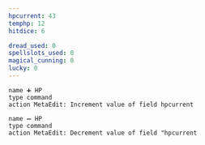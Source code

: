 ```yaml
---
hpcurrent: 43
temphp: 12
hitdice: 6

dread_used: 0
spellslots_used: 0
magical_cunning: 0
lucky: 0
---
```


```button
name ➕ HP
type command
action MetaEdit: Increment value of field hpcurrent
```

```button
name ➖ HP
type command
action MetaEdit: Decrement value of field "hpcurrent
```